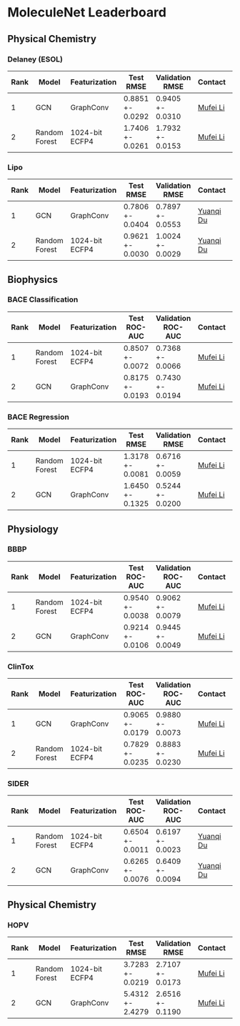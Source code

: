 # MoleculeNet Leaderboard

## Physical Chemistry

### Delaney (ESOL)

| Rank | Model         | Featurization  | Test RMSE        | Validation RMSE  | Contact                           | References	                                                                             | Date           |
| ---- | ------------- | -------------- | ---------------- | ---------------- | --------------------------------- | ---------------------------------------------------------------------------------------- | -------------- |
| 1    | GCN           | GraphConv      | 0.8851 +- 0.0292 | 0.9405 +- 0.0310 | [Mufei Li](mufeili1996@gmail.com) | [Paper](https://arxiv.org/abs/1609.02907), [Code](./examples)                            | Jan 28th, 2020 |
| 2    | Random Forest | 1024-bit ECFP4 | 1.7406 +- 0.0261 | 1.7932 +- 0.0153 | [Mufei Li](mufeili1996@gmail.com) | [Paper](https://www.stat.berkeley.edu/~breiman/randomforest2001.pdf), [Code](./examples) | Jan 28th, 2020 |

### Lipo

| Rank | Model         | Featurization  | Test RMSE        | Validation RMSE  | Contact                           | References	                                                                             | Date           |
| ---- | ------------- | -------------- | ---------------- | ---------------- | --------------------------------- | ---------------------------------------------------------------------------------------- | -------------- |
| 1    | GCN           | GraphConv      | 0.7806 +- 0.0404 | 0.7897 +- 0.0553   | [Yuanqi Du](ydu6@gmu.edu) | [Paper](https://arxiv.org/abs/1609.02907), [Code](./examples)                            | Feb 13th, 2021 |
| 2    | Random Forest | 1024-bit ECFP4 | 0.9621 +- 0.0030 | 1.0024 +- 0.0029   | [Yuanqi Du](ydu6@gmu.edu) | [Paper](https://www.stat.berkeley.edu/~breiman/randomforest2001.pdf), [Code](./examples) | Feb 13th, 2021 |

## Biophysics

### BACE Classification

| Rank | Model         | Featurization  | Test ROC-AUC     | Validation ROC-AUC | Contact                           | References	                                                                           | Date           |
| ---- | ------------- | -------------- | ---------------- | ------------------ | --------------------------------- | ---------------------------------------------------------------------------------------- | -------------- |
| 1    | Random Forest | 1024-bit ECFP4 | 0.8507 +- 0.0072 | 0.7368 +- 0.0066   | [Mufei Li](mufeili1996@gmail.com) | [Paper](https://www.stat.berkeley.edu/~breiman/randomforest2001.pdf), [Code](./examples) | Dec 2nd, 2020  |
| 2    | GCN           | GraphConv      | 0.8175 +- 0.0193 | 0.7430 +- 0.0194   | [Mufei Li](mufeili1996@gmail.com) | [Paper](https://arxiv.org/abs/1609.02907), [Code](./examples)                            | Dec 20th, 2020 |

### BACE Regression

| Rank | Model         | Featurization  | Test RMSE        | Validation RMSE  | Contact                           | References	                                                                             | Date           |
| ---- | ------------- | -------------- | ---------------- | ---------------- | --------------------------------- | ---------------------------------------------------------------------------------------- | -------------- |
| 1    | Random Forest | 1024-bit ECFP4 | 1.3178 +- 0.0081 | 0.6716 +- 0.0059 | [Mufei Li](mufeili1996@gmail.com) | [Paper](https://www.stat.berkeley.edu/~breiman/randomforest2001.pdf), [Code](./examples) | Dec 26th, 2020 |
| 2    | GCN           | GraphConv      | 1.6450 +- 0.1325 | 0.5244 +- 0.0200 | [Mufei Li](mufeili1996@gmail.com) | [Paper](https://arxiv.org/abs/1609.02907), [Code](./examples)                            | Dec 26th, 2020 |

## Physiology

### BBBP

| Rank | Model         | Featurization  | Test ROC-AUC     | Validation ROC-AUC | Contact                           | References	                                                                           | Date           |
| ---- | ------------- | -------------- | ---------------- | ------------------ | --------------------------------- | ---------------------------------------------------------------------------------------- | -------------- |
| 1    | Random Forest | 1024-bit ECFP4 | 0.9540 +- 0.0038 | 0.9062 +- 0.0079   | [Mufei Li](mufeili1996@gmail.com) | [Paper](https://www.stat.berkeley.edu/~breiman/randomforest2001.pdf), [Code](./examples) | Dec 30th, 2020 |
| 2    | GCN           | GraphConv      | 0.9214 +- 0.0106 | 0.9445 +- 0.0049   | [Mufei Li](mufeili1996@gmail.com) | [Paper](https://arxiv.org/abs/1609.02907), [Code](./examples)                            | Dec 30th, 2020 |

### ClinTox

| Rank | Model         | Featurization  | Test ROC-AUC     | Validation ROC-AUC | Contact                           | References	                                                                           | Date           |
| ---- | ------------- | -------------- | ---------------- | ------------------ | --------------------------------- | ---------------------------------------------------------------------------------------- | -------------- |
| 1    | GCN           | GraphConv      | 0.9065 +- 0.0179 | 0.9880 +- 0.0073   | [Mufei Li](mufeili1996@gmail.com) | [Paper](https://arxiv.org/abs/1609.02907), [Code](./examples)                            | Jan 22nd, 2021 |
| 2    | Random Forest | 1024-bit ECFP4 | 0.7829 +- 0.0235 | 0.8883 +- 0.0230   | [Mufei Li](mufeili1996@gmail.com) | [Paper](https://www.stat.berkeley.edu/~breiman/randomforest2001.pdf), [Code](./examples) | Jan 22nd, 2021 |

### SIDER

| Rank | Model         | Featurization  | Test ROC-AUC     | Validation ROC-AUC | Contact                           | References	                                                                           | Date           |
| ---- | ------------- | -------------- | ---------------- | ------------------ | --------------------------------- | ---------------------------------------------------------------------------------------- | -------------- |
| 1    | Random Forest | 1024-bit ECFP4 | 0.6504 +- 0.0011 | 0.6197 +- 0.0023   | [Yuanqi Du](ydu6@gmu.edu) | [Paper](https://www.stat.berkeley.edu/~breiman/randomforest2001.pdf), [Code](./examples) | Feb 10th, 2021 |
| 2    | GCN           | GraphConv      | 0.6265 +- 0.0076 | 0.6409 +- 0.0094   | [Yuanqi Du](ydu6@gmu.edu) | [Paper](https://arxiv.org/abs/1609.02907), [Code](./examples)                            | Feb 10th, 2021 |

## Physical Chemistry


### HOPV

| Rank | Model         | Featurization  | Test RMSE        | Validation RMSE  | Contact                           | References	                                                                             | Date           |
| ---- | ------------- | -------------- | ---------------- | ---------------- | --------------------------------- | ---------------------------------------------------------------------------------------- | -------------- |
| 1    | Random Forest | 1024-bit ECFP4 | 3.7283 +- 0.0219 | 2.7107 +- 0.0173 | [Mufei Li](mufeili1996@gmail.com) | [Paper](https://www.stat.berkeley.edu/~breiman/randomforest2001.pdf), [Code](./examples) | Feb 4th, 2021  | 
| 2    | GCN           | GraphConv      | 5.4312 +- 2.4279 | 2.6516 +- 0.1190 | [Mufei Li](mufeili1996@gmail.com) | [Paper](https://arxiv.org/abs/1609.02907), [Code](./examples)                            | Feb 4th, 2021  |

